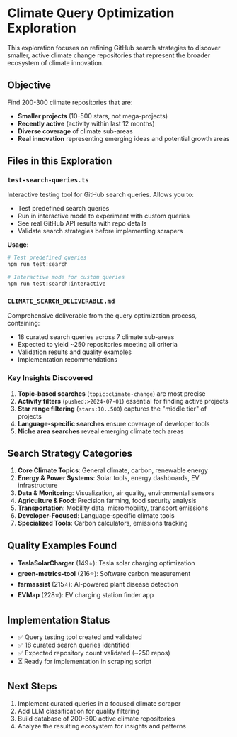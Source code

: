 # Climate Query Optimization Exploration

This exploration focuses on refining GitHub search strategies to discover smaller, active climate change repositories that represent the broader ecosystem of climate innovation.

## Objective

Find 200-300 climate repositories that are:
- **Smaller projects** (10-500 stars, not mega-projects)
- **Recently active** (activity within last 12 months)
- **Diverse coverage** of climate sub-areas
- **Real innovation** representing emerging ideas and potential growth areas

## Files in this Exploration

### `test-search-queries.ts`
Interactive testing tool for GitHub search queries. Allows you to:
- Test predefined search queries
- Run in interactive mode to experiment with custom queries
- See real GitHub API results with repo details
- Validate search strategies before implementing scrapers

**Usage:**
```bash
# Test predefined queries
npm run test:search

# Interactive mode for custom queries  
npm run test:search:interactive
```

### `CLIMATE_SEARCH_DELIVERABLE.md`
Comprehensive deliverable from the query optimization process, containing:
- 18 curated search queries across 7 climate sub-areas
- Expected to yield ~250 repositories meeting all criteria
- Validation results and quality examples
- Implementation recommendations

### Key Insights Discovered

1. **Topic-based searches** (`topic:climate-change`) are most precise
2. **Activity filters** (`pushed:>2024-07-01`) essential for finding active projects
3. **Star range filtering** (`stars:10..500`) captures the "middle tier" of projects
4. **Language-specific searches** ensure coverage of developer tools
5. **Niche area searches** reveal emerging climate tech areas

## Search Strategy Categories

1. **Core Climate Topics**: General climate, carbon, renewable energy
2. **Energy & Power Systems**: Solar tools, energy dashboards, EV infrastructure  
3. **Data & Monitoring**: Visualization, air quality, environmental sensors
4. **Agriculture & Food**: Precision farming, food security analysis
5. **Transportation**: Mobility data, micromobility, transport emissions
6. **Developer-Focused**: Language-specific climate tools
7. **Specialized Tools**: Carbon calculators, emissions tracking

## Quality Examples Found

- **TeslaSolarCharger** (149⭐): Tesla solar charging optimization
- **green-metrics-tool** (216⭐): Software carbon measurement  
- **farmassist** (215⭐): AI-powered plant disease detection
- **EVMap** (228⭐): EV charging station finder app

## Implementation Status

- ✅ Query testing tool created and validated
- ✅ 18 curated search queries identified
- ✅ Expected repository count validated (~250 repos)
- ⏳ Ready for implementation in scraping script

## Next Steps

1. Implement curated queries in a focused climate scraper
2. Add LLM classification for quality filtering
3. Build database of 200-300 active climate repositories
4. Analyze the resulting ecosystem for insights and patterns